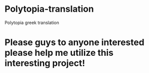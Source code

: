# Polytopia-translation
Polytopia greek translation
# Please guys to anyone interested please help me utilize this interesting project!
